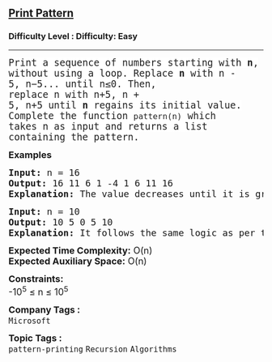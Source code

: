 <h2><a href="https://www.geeksforgeeks.org/problems/print-pattern3549/1?page=1&company=Microsoft&difficulty=Basic,Easy,Medium,Hard&status=unsolved,attempted&sortBy=accuracy">Print Pattern</a></h2><h3>Difficulty Level : Difficulty: Easy</h3><hr><div class="problems_problem_content__Xm_eO"><p><span style="font-size: 14pt; font-family: 'andale mono', monospace;"><span style="color: rgba(0, 0, 0, 0.87); background-color: #ffffff;">Print a sequence of numbers starting with&nbsp;</span><span style="box-sizing: inherit; font-weight: bolder; color: rgba(0, 0, 0, 0.87); background-color: #ffffff;"><span class="katex" style="box-sizing: inherit;">n</span></span><span style="color: rgba(0, 0, 0, 0.87); background-color: #ffffff;">, without using a loop. Replace&nbsp;</span><span style="box-sizing: inherit; font-weight: bolder; color: rgba(0, 0, 0, 0.87); background-color: #ffffff;"><span class="katex" style="box-sizing: inherit;">n</span></span><span style="color: rgba(0, 0, 0, 0.87); background-color: #ffffff;">&nbsp;with&nbsp;</span><span class="katex" style="box-sizing: inherit; color: rgba(0, 0, 0, 0.87); background-color: #ffffff;"><span class="katex-mathml" style="box-sizing: inherit;">n - 5,&nbsp;</span><span class="katex-html" style="box-sizing: inherit;" aria-hidden="true"><span class="base" style="box-sizing: inherit;"><span class="mord mathnormal" style="box-sizing: inherit;">n</span><span class="mbin" style="box-sizing: inherit;">−</span></span><span class="base" style="box-sizing: inherit;"><span class="mord" style="box-sizing: inherit;">5...</span></span></span></span><span style="color: rgba(0, 0, 0, 0.87); background-color: #ffffff;">&nbsp;until&nbsp;</span><span class="katex" style="box-sizing: inherit; color: rgba(0, 0, 0, 0.87); background-color: #ffffff;"><span class="katex-mathml" style="box-sizing: inherit;">n≤0</span></span><span style="color: rgba(0, 0, 0, 0.87); background-color: #ffffff;">. Then, replace&nbsp;</span><span class="katex" style="box-sizing: inherit; color: rgba(0, 0, 0, 0.87); background-color: #ffffff;"><span class="katex-html" style="box-sizing: inherit;" aria-hidden="true">n</span></span><span style="color: rgba(0, 0, 0, 0.87); background-color: #ffffff;">&nbsp;with&nbsp;</span><span class="katex" style="box-sizing: inherit; color: rgba(0, 0, 0, 0.87); background-color: #ffffff;"><span class="katex-mathml" style="box-sizing: inherit;">n+5, n + 5,&nbsp;</span><span class="katex-html" style="box-sizing: inherit;" aria-hidden="true"><span class="base" style="box-sizing: inherit;"><span class="mord mathnormal" style="box-sizing: inherit;">n</span><span class="mbin" style="box-sizing: inherit;">+</span></span><span class="base" style="box-sizing: inherit;"><span class="mord" style="box-sizing: inherit;">5</span></span></span></span><span style="color: rgba(0, 0, 0, 0.87); background-color: #ffffff;">&nbsp;until&nbsp;</span><span style="box-sizing: inherit; font-weight: bolder; color: rgba(0, 0, 0, 0.87); background-color: #ffffff;"><span class="katex" style="box-sizing: inherit;">n</span></span><span style="color: rgba(0, 0, 0, 0.87); background-color: #ffffff;">&nbsp;regains its initial value. Complete the function&nbsp;</span><code style="box-sizing: inherit; color: rgba(0, 0, 0, 0.87); background-color: #ffffff;">pattern(n)</code><span style="color: rgba(0, 0, 0, 0.87); background-color: #ffffff;">&nbsp;which takes&nbsp;</span><span class="katex" style="box-sizing: inherit; color: rgba(0, 0, 0, 0.87); background-color: #ffffff;"><span class="katex-html" style="box-sizing: inherit;" aria-hidden="true">n</span></span><span style="color: rgba(0, 0, 0, 0.87); background-color: #ffffff;">&nbsp;as input and returns a list containing the pattern.</span></span></p>
<p><strong><span style="font-size: 18px;">Examples<br></span></strong></p>
<pre><span style="font-size: 18px;"><strong>Input:</strong> n = 16
<strong>Output:</strong> 16 11 6 1 -4 1 6 11 16
<strong>Explanation:</strong> The value decreases until it is greater than 0. After that it increases and stops when it becomes 16 again.</span></pre>
<pre><span style="font-size: 18px;"><strong>Input:</strong> n = 10
<strong>Output: </strong>10 5 0 5 10
<strong>Explanation:</strong> It follows the same logic as per the above example.</span></pre>
<p><span style="font-size: 18px;"><strong>Expected Time Complexity:</strong> O(n)<br><strong>Expected Auxiliary Space:</strong> O(n)</span></p>
<p><span style="font-size: 18px;"><strong>Constraints:</strong><br>-10<sup>5</sup> ≤ n ≤ 10<sup>5</sup></span></p></div><p><span style=font-size:18px><strong>Company Tags : </strong><br><code>Microsoft</code>&nbsp;<br><p><span style=font-size:18px><strong>Topic Tags : </strong><br><code>pattern-printing</code>&nbsp;<code>Recursion</code>&nbsp;<code>Algorithms</code>&nbsp;